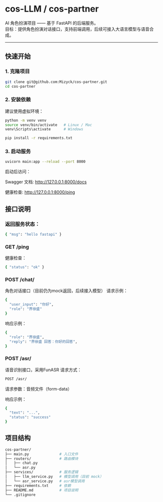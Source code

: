 # cos-LLM / cos-partner

AI 角色扮演项目 —— 基于 FastAPI 的后端服务。  
目标：提供角色扮演对话接口，支持前端调用，后续可接入大语言模型与语音合成。

---

## 快速开始

### 1. 克隆项目
```bash
git clone git@github.com:Mizyck/cos-partner.git
cd cos-partner
```

### 2. 安装依赖

建议使用虚拟环境：
```bash
python -m venv venv
source venv/bin/activate   # Linux / Mac
venv\Scripts\activate      # Windows

pip install -r requirements.txt

```

### 3. 启动服务
```bash
uvicorn main:app --reload --port 8000
```

启动后访问：

Swagger 文档: http://127.0.0.1:8000/docs

健康检查: http://127.0.0.1:8000/ping

## 接口说明

### 返回服务状态：
```bash
{ "msg": "hello fastapi" }
```

### GET /ping
健康检查：
```bash
{ "status": "ok" }
```

### POST /chat/
角色对话接口（目前仍为mock返回，后续接入模型）
请求示例：
```bash
{
  "user_input": "你好",
  "role": "界徐盛"
}
```
响应示例：
```bash
{
  "role": "界徐盛",
  "reply": "界徐盛 回答：你好的回答",
}
```
### POST /asr/
语音识别接口，采用FunASR
请求方式： 
```bash
POST /asr/
```
请求参数：音频文件（form-data）

响应示例：
```bash
{
  "text": "...",
  "status": "success"
}
```


## 项目结构
```bash
cos-partner/
├── main.py              # 入口文件
├── routers/             # 路由模块
│   ├── chat.py
│   └── asr.py
├── services/            # 服务逻辑
│   ├── llm_service.py   # 模型调用（目前 mock）
│   └── asr_service.py   # asr模型调用
├── requirements.txt     # 依赖
├── README.md            # 项目说明
└── .gitignore
```
